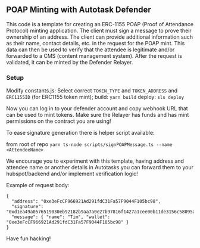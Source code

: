 ## POAP Minting with Autotask Defender

This code is a template for creating an ERC-1155 POAP (Proof of Attendance Protocol) minting application. The client must sign a message to prove their ownership of an address. The client can provide additional information such as their name, contact details, etc. in the request for the POAP mint. This data can then be used to verify that the attendee is legitimate and/or forwarded to a CMS (content management system). After the request is validated, it can be minted by the Defender Relayer.

### Setup

Modify constants.js:
Select correct `TOKEN_TYPE` and `TOKEN_ADDRESS` and `ERC1155ID` (for ERC1155 token mint);
build: `yarn build`
deploy: `sls deploy` 

Now you can log in to your defender account and copy webhook URL that can be used to mint tokens. Make sure the Relayer has funds and has mint permissions on the contract you are using! 

To ease signature generation there is helper script available:

from root of repo `yarn ts-node scripts/signPOAPMessage.ts --name <AttendeeName>`

We encourage you to experiment with this template, having address and attendee name or another details in Autotasks you can forward them to your hubspot/backend and/or implement verification logic! 

Example of request body:

```
{
  "address": "0xe3eFcCF966921Ad291fdC31Fa57F9044F105bc98",
  "signature": "0xd1ea49a0576519030eb92182b9aa7a0e27b97816f1427a1cee00b11de3156c58095ae2ee7fab13cea7bd3db6aaacfcef596e995d49b0100026bc927f84b0c1311c",
  "message": { "name": "Tim", "wallet": "0xe3eFcCF966921Ad291fdC31Fa57F9044F105bc98" } 
}
```

Have fun hacking! 
